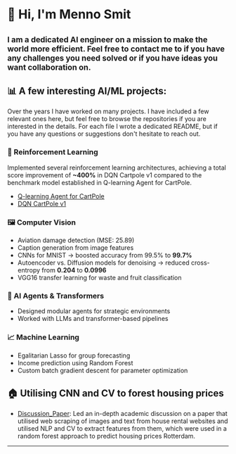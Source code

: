 # 👋 Hi, I'm Menno Smit
<sub>I am a dedicated AI engineer on a mission to make the world more efficient. Feel free to 
contact me to if you have any challenges you need solved or if you have ideas you want 
collaboration on.
---
## 📊 A few interesting AI/ML projects:
Over the years I have worked on many projects. I have included a few relevant ones here, but feel 
free to browse the repositories if you are interested in the details. For each file I wrote a 
dedicated README, but if you have any questions or suggestions don't hesitate to reach out.

### 🤖 Reinforcement Learning
Implemented several reinforcement learning architectures, achieving a total score improvement of **~400%** in DQN Cartpole v1 compared to the benchmark model established in Q-learning Agent for CartPole.
- [Q-learning Agent for CartPole](https://github.com/mennosmit-dev/AI-Engineer-Certificate/blob/main/03_Deep_Learning_with_Keras_and_TensorFlow/q_learning_agent_cartpole.py)  
- [DQN CartPole v1](https://github.com/mennosmit-dev/AI-Engineer-Certificate/blob/main/03_Deep_Learning_with_Keras_and_TensorFlow/dqn_cartpolev1.py)

### 🖼️ Computer Vision
- Aviation damage detection (MSE: 25.89)  
- Caption generation from image features  
- CNNs for MNIST → boosted accuracy from 99.5% to **99.7%**  
- Autoencoder vs. Diffusion models for denoising → reduced cross-entropy from **0.204** to **0.0996**  
- VGG16 transfer learning for waste and fruit classification

### 🧠 AI Agents & Transformers
- Designed modular agents for strategic environments  
- Worked with LLMs and transformer-based pipelines

### 📈 Machine Learning
- Egalitarian Lasso for group forecasting  
- Income prediction using Random Forest  
- Custom batch gradient descent for parameter optimization

## 🏠 Utilising CNN and CV to forest housing prices
- [Discussion_Paper](https://github.com/mennosmit-dev/Econometric_Modelling/blob/main/discussion_paper.pdf): Led an in-depth academic discussion on a paper that utilised web scraping of images and text from
house rental websites and utilised NLP and CV to extract features from them, which were used in a
random forest approach to predict housing prices Rotterdam.

---


